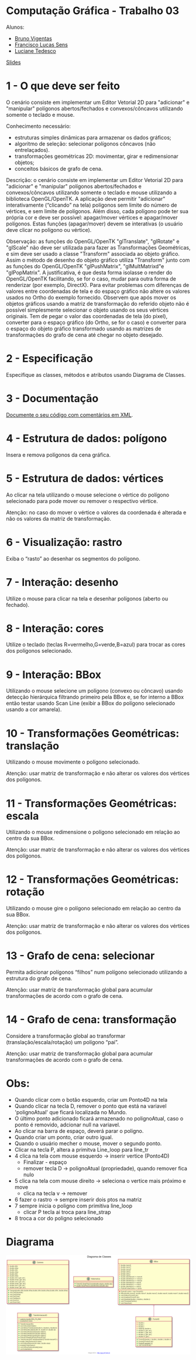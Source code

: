 # Computação Gráfica - Trabalho 03

Alunos: 

- [Bruno Vigentas](https://github.com/bvigentas)
- [Francisco Lucas Sens](https://github.com/franciscosens)
- [Luciane Tedesco](https://github.com/lucianetedesco)

[Slides](assets/cg-slides_u3.pdf)

# 1 - O que deve ser feito
O cenário consiste em implementar um Editor Vetorial 2D para "adicionar" e "manipular" polígonos abertos/fechados e convexos/côncavos utilizando somente o teclado e mouse.

Conhecimento necessário:
- estruturas simples dinâmicas para armazenar os dados gráficos;
- algoritmo de seleção: selecionar polígonos côncavos (não entrelaçados).
- transformações geométricas 2D: movimentar, girar e redimensionar objetos;
- conceitos básicos de grafo de cena.

Descrição: o cenário consiste em implementar um Editor Vetorial 2D para "adicionar" e "manipular" polígonos abertos/fechados e convexos/côncavos utilizando somente o teclado e mouse utilizando a biblioteca OpenGL/OpenTK. A aplicação deve permitir "adicionar" interativamente (“clicando” na tela) polígonos sem limite do número de vértices, e sem limite de polígonos. Além disso, cada polígono pode ter sua própria cor e deve ser possível: apagar/mover vértices e apagar/mover polígonos. Estas funções (apagar/mover) devem se interativas (o usuário deve clicar no polígono ou vértice).

Observação: as funções do OpenGL/OpenTK "glTranslate", "glRotate" e "glScale" não deve ser utilizada para fazer as Transformações Geométricas, e sim deve ser usado a classe "Transform" associada ao objeto gráfico. Assim o método de desenho do objeto gráfico utiliza "Transform" junto com as funções do OpenGL/OpenTK "glPushMatrix", "glMultMatrixd"e "glPopMatrix". A justificativa, é que desta forma isolasse o render do OpenGL/OpenTK facilitando, se for o caso, mudar para outra forma de renderizar (por exemplo, DirectX). Para evitar problemas com diferenças de valores entre coordenadas de tela e do espaço gráfico não altere os valores usados no Ortho do exemplo fornecido. Observem que após mover os objetos gráficos usando a matriz de transformação do referido objeto não é possível simplesmente selecionar o objeto usando os seus vértices originais. Tem de pegar o valor das coordenadas de tela (do pixel), converter para o espaço gráfico (do Ortho, se for o caso) e converter para o espaço do objeto gráfico transformado usando as matrizes de transformações do grafo de cena até chegar no objeto desejado.

# 2 - Especificação

Especifique as classes, métodos e atributos usando Diagrama de Classes.

# 3 - Documentação

[Documente o seu código com comentários em XML](https://docs.microsoft.com/pt-br/dotnet/csharp/codedoc).

# 4 - Estrutura de dados: polígono

Insera e remova polígonos da cena gráfica.

# 5 - Estrutura de dados: vértices

Ao clicar na tela utilizando o mouse selecione o vértice do polígono selecionado para pode mover ou remover o respectivo vértice.

Atenção: no caso do mover o vértice o valores da coordenada é alterada e não os valores da matriz de transformação.

# 6 - Visualização: rastro

Exiba o “rasto” ao desenhar os segmentos do polígono.

# 7 - Interação: desenho

Utilize o mouse para clicar na tela e desenhar polígonos (aberto ou fechado).

# 8 - Interação: cores

Utilize o teclado (teclas R=vermelho,G=verde,B=azul) para trocar as cores dos polígonos selecionado.

# 9 - Interação: BBox

Utilizando o mouse selecione um polígono (convexo ou côncavo) usando detecção hierárquica filtrando primeiro pela BBox e, se for interno a BBox então testar usando Scan Line (exibir a BBox do polígono selecionado usando a cor amarela).

# 10 - Transformações Geométricas: translação

Utilizando o mouse movimente o polígono selecionado.

Atenção: usar matriz de transformação e não alterar os valores dos vértices dos polígonos.

# 11 - Transformações Geométricas: escala

Utilizando o mouse redimensione o polígono selecionado em relação ao centro da sua BBox.

Atenção: usar matriz de transformação e não alterar os valores dos vértices dos polígonos.

# 12 - Transformações Geométricas: rotação

Utilizando o mouse gire o polígono selecionado em relação ao centro da sua BBox.

Atenção: usar matriz de transformação e não alterar os valores dos vértices dos polígonos.

# 13 - Grafo de cena: selecionar

Permita adicionar polígonos “filhos” num polígono selecionado utilizando a estrutura do grafo de cena.

Atenção: usar matriz de transformação global para acumular transformações de acordo com o grafo de cena.

# 14 - Grafo de cena: transformação

Considere a transformação global ao transformar (translação/escala/rotação) um polígono “pai”.

Atenção: usar matriz de transformação global para acumular transformações de acordo com o grafo de cena.

# Obs: 
- Quando clicar com o botão esquerdo, criar um Ponto4D na tela
- Quando clicar na tecla D, remover o ponto que está na variavel 'polignoAtual' que ficará localizada no Mundo.
- O último ponto adicionado ficará armazenado no polignoAtual, caso o ponto é removido, adcionar null na variavel.
- Ao clicar na barra de espaço, deverá parar o poligno.
- Quando criar um ponto, criar outro igual.
- Quando o usuário mecher o mouse, mover o segundo ponto.
- Clicar na tecla P, altera a primitva Line_loop para line_tr
- 4 clica na tela com mouse esquerdo -> inserir vertice (Ponto4D)
    - Finalizar - espaço
    - remover tecla D -> polignoAtual (propriedade), quando remover fica nulo
- 5 clica na tela com mouse direito -> seleciona o vertice mais próximo e move
	- clica na tecla v -> remover
- 6 fazer o rastro -> sempre inserir dois ptos na matriz
- 7 sempre inicia o poligno com primitiva line_loop
	- clicar P tecla ai troca para line_strap
- 8 troca a cor do poligno selecionado

# Diagrama
![Diagrama](assets/Diagrama.png)
